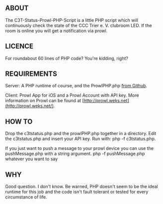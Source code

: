 ABOUT
------------
The C3T-Status-Prowl-PHP-Script is a little PHP script which will continuously check the state of the CCC Trier e. V. clubroom LED. If the room is online you will get a notification via prowl.
  
  
LICENCE
------------
For roundabout 60 lines of PHP code? You're kidding, right?
   
     
REQUIREMENTS
------------

Server: A PHP runtime of course, and the ProwlPHP.php [from Github](http://github.com/Fenric/ProwlPHP).

Client: Prowl App for iOS and a Prowl Account with API key. More information on Prowl can be found at [http://prowl.weks.net](http://prowl.weks.net/).


HOW TO
------------
Drop the c3tstatus.php and the prowlPHP.php together in a directory. Edit the c3tstatus.php and insert your API key. Run with: php -f c3tstatus.php.

If you just want to push a message to your prowl device you can use the pushMessage.php with a string argument. 
php -f pushMessage.php whatever you want to say


WHY
------------
Good question. I don't know. Be warned, PHP doesn't seem to be the ideal runtime for this job and the code isn't fault tolerant or tested for every circumstance of life.